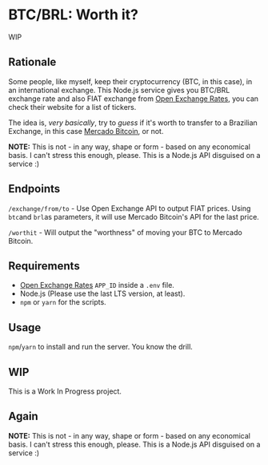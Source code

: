 # BTC/BRL: Worth it?

WIP

## Rationale

Some people, like myself, keep their cryptocurrency (BTC, in this case), in an international exchange.
This Node.js service gives you BTC/BRL exchange rate and also FIAT exchange from [Open Exchange Rates](https://openexchangerates.org), you can check their website for a list of tickers.

The idea is, *very basically*, try to *guess* if it's worth to transfer to a Brazilian Exchange, in this case [Mercado Bitcoin](mercadobitcoin.com.br), or not.

**NOTE:** This is not - in any way, shape or form - based on any economical basis. I can't stress this enough, please. This is a Node.js API disguised on a service :)

## Endpoints

`/exchange/from/to` - Use Open Exchange API to output FIAT prices. Using `btc`and `brl`as parameters, it will use Mercado Bitcoin's API for the last price.

`/worthit` - Will output the "worthness" of moving your BTC to Mercado Bitcoin.

## Requirements

  + [Open Exchange Rates](https://openexchangerates.org) `APP_ID` inside a `.env` file.
  + Node.js (Please use the last LTS version, at least).
  + `npm` or `yarn` for the scripts.

## Usage

`npm`/`yarn` to install and run the server. You know the drill.

## WIP

This is a Work In Progress project.

## Again

**NOTE:** This is not - in any way, shape or form - based on any economical basis. I can't stress this enough, please. This is a Node.js API disguised on a service :)
